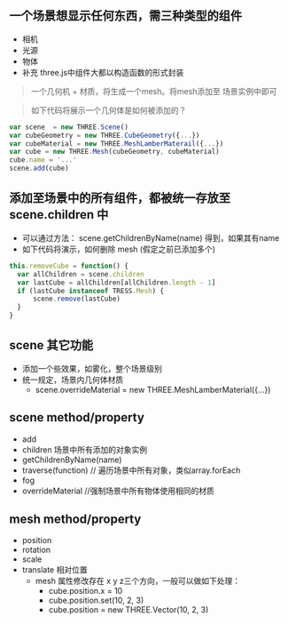 ## 一个场景想显示任何东西，需三种类型的组件
+ 相机
+ 光源
+ 物体
+ 补充 three.js中组件大都以构造函数的形式封装

> 一个几何机 + 材质，将生成一个mesh。将mesh添加至 场景实例中即可

> 如下代码将展示一个几何体是如何被添加的？
```javascript
var scene  = new THREE.Scene()
var cubeGeometry = new THREE.CubeGeometry({...})
var cubeMaterial = new THREE.MeshLamberMaterail({...})
var cube = new THREE.Mesh(cubeGeometry, cubeMaterial)
cube.name = '...'
scene.add(cube)
```
## 添加至场景中的所有组件，都被统一存放至 scene.children 中
+ 可以通过方法： scene.getChildrenByName(name) 得到，如果其有name
+ 如下代码将演示，如何删除 mesh (假定之前已添加多个)
```javascript
this.removeCube = function() {
  var allChildren = scene.children
  var lastCube = allChildren[allChildren.length - 1]
  if (lastCube instanceof TRESS.Mesh) {
      scene.remove(lastCube)
  }
}
```

## scene 其它功能
+ 添加一个些效果，如雾化，整个场景级别
+ 统一规定，场景内几何体材质
    + scene.overrideMaterial = new THREE.MeshLamberMaterial({...})
    
## scene method/property
+ add
+ children 场景中所有添加的对象实例
+ getChildrenByName(name)
+ traverse(function) // 遍历场景中所有对象，类似array.forEach
+ fog
+ overrideMaterial //强制场景中所有物体使用相同的材质

## mesh method/property
+ position
+ rotation
+ scale
+ translate 相对位置
    + mesh 属性修改存在 x y z三个方向，一般可以做如下处理：
        + cube.position.x = 10
        + cube.position.set(10, 2, 3)
        + cube.position = new THREE.Vector(10, 2, 3)
        
    
